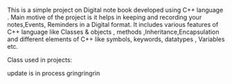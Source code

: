 This is a simple project on  Digital note book  developed using C++ language . Main motive of the project is it helps in keeping and recording your notes,Events, Reminders in a Digital format. It includes various features of C++ language like  Classes & objects , methods ,Inheritance,Encapsulation and different elements of C++ like symbols, keywords, datatypes , Variables etc.


Class used in projects:

update is in process gringringrin
